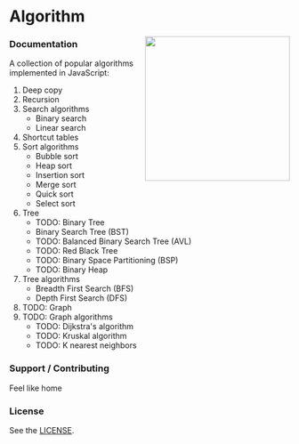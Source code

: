 # Algorithm

<img align="right" height="260" src="https://image.flaticon.com/icons/png/512/1119/1119005.png">

### Documentation

A collection of popular algorithms implemented in JavaScript:

1. Deep copy
2. Recursion
3. Search algorithms
   - Binary search
   - Linear search
4. Shortcut tables
5. Sort algorithms
   - Bubble sort
   - Heap sort
   - Insertion sort
   - Merge sort
   - Quick sort
   - Select sort
6. Tree
   - TODO: Binary Tree
   - Binary Search Tree (BST)
   - TODO: Balanced Binary Search Tree (AVL)
   - TODO: Red Black Tree
   - TODO: Binary Space Partitioning (BSP)
   - TODO: Binary Heap
7. Tree algorithms
   - Breadth First Search (BFS)
   - Depth First Search (DFS)
8. TODO: Graph
9. TODO: Graph algorithms
   - TODO: Dijkstra's algorithm
   - TODO: Kruskal algorithm
   - TODO: K nearest neighbors


### Support / Contributing

Feel like home

### License

See the [LICENSE](LICENSE).
